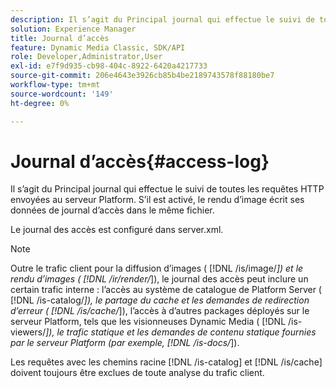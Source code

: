 ```yaml
---
description: Il s’agit du Principal journal qui effectue le suivi de toutes les requêtes HTTP envoyées au serveur Platform. S’il est activé, le rendu d’image écrit ses données de journal d’accès dans le même fichier.
solution: Experience Manager
title: Journal d’accès
feature: Dynamic Media Classic, SDK/API
role: Developer,Administrator,User
exl-id: e7f9d935-cb98-404c-8922-6420a4217733
source-git-commit: 206e4643e3926cb85b4be2189743578f88180be7
workflow-type: tm+mt
source-wordcount: '149'
ht-degree: 0%

---
```


# Journal d’accès{#access-log}

Il s’agit du Principal journal qui effectue le suivi de toutes les requêtes HTTP envoyées au serveur Platform. S’il est activé, le rendu d’image écrit ses données de journal d’accès dans le même fichier.

Le journal des accès est configuré dans server.xml.

>[!NOTE]
>
>Outre le trafic client pour la diffusion d’images ( [!DNL /is/image/*]) et le rendu d’images ( [!DNL /ir/render/*]), le journal des accès peut inclure un certain trafic interne : l’accès au système de catalogue de Platform Server ( [!DNL /is-catalog/*]), le partage du cache et les demandes de redirection d’erreur ( [!DNL /is/cache/*]), l’accès à d’autres packages déployés sur le serveur Platform, tels que les visionneuses Dynamic Media ( [!DNL /is-viewers/*]), le trafic statique et les demandes de contenu statique fournies par le serveur Platform (par exemple, [!DNL /is-docs/*]).

Les requêtes avec les chemins racine [!DNL /is-catalog] et [!DNL /is/cache] doivent toujours être exclues de toute analyse du trafic client.
